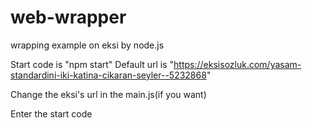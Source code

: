 # web-wrapper
wrapping example on eksi by node.js

Start code is "npm start"
Default url is "https://eksisozluk.com/yasam-standardini-iki-katina-cikaran-seyler--5232868"

Change the eksi's url in the main.js(if you want)

Enter the start code
